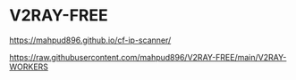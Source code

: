 # V2RAY-FREE

https://mahpud896.github.io/cf-ip-scanner/

https://raw.githubusercontent.com/mahpud896/V2RAY-FREE/main/V2RAY-WORKERS
